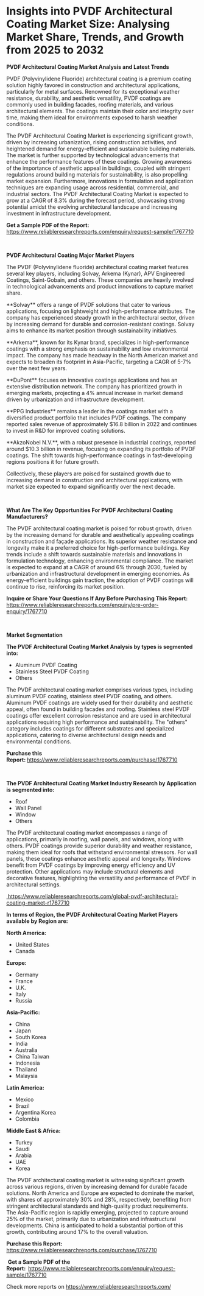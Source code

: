 <p><h1>Insights into PVDF Architectural Coating Market Size: Analysing Market Share, Trends, and Growth from 2025 to 2032</h1></p><p><strong>PVDF Architectural Coating Market Analysis and Latest Trends</strong></p>
<p><p>PVDF (Polyvinylidene Fluoride) architectural coating is a premium coating solution highly favored in construction and architectural applications, particularly for metal surfaces. Renowned for its exceptional weather resistance, durability, and aesthetic versatility, PVDF coatings are commonly used in building facades, roofing materials, and various architectural elements. The coatings maintain their color and integrity over time, making them ideal for environments exposed to harsh weather conditions.</p><p>The PVDF Architectural Coating Market is experiencing significant growth, driven by increasing urbanization, rising construction activities, and heightened demand for energy-efficient and sustainable building materials. The market is further supported by technological advancements that enhance the performance features of these coatings. Growing awareness of the importance of aesthetic appeal in buildings, coupled with stringent regulations around building materials for sustainability, is also propelling market expansion. Furthermore, innovations in formulation and application techniques are expanding usage across residential, commercial, and industrial sectors. The PVDF Architectural Coating Market is expected to grow at a CAGR of 8.3% during the forecast period, showcasing strong potential amidst the evolving architectural landscape and increasing investment in infrastructure development.</p></p>
<p><strong>Get a Sample PDF of the Report:&nbsp;</strong> <a href="https://www.reliableresearchreports.com/enquiry/request-sample/1767710?utm_campaign=1512&utm_medium=2&utm_source=Github&utm_content=ia&utm_term=02022025&utm_id=pvdf-architectural-coating">https://www.reliableresearchreports.com/enquiry/request-sample/1767710</a></p>
<p>&nbsp;</p>
<p><strong>PVDF Architectural Coating Major Market Players</strong></p>
<p><p>The PVDF (Polyvinylidene fluoride) architectural coating market features several key players, including Solvay, Arkema (Kynar), APV Engineered Coatings, Saint-Gobain, and others. These companies are heavily involved in technological advancements and product innovations to capture market share.</p><p>**Solvay** offers a range of PVDF solutions that cater to various applications, focusing on lightweight and high-performance attributes. The company has experienced steady growth in the architectural sector, driven by increasing demand for durable and corrosion-resistant coatings. Solvay aims to enhance its market position through sustainability initiatives.</p><p>**Arkema**, known for its Kynar brand, specializes in high-performance coatings with a strong emphasis on sustainability and low environmental impact. The company has made headway in the North American market and expects to broaden its footprint in Asia-Pacific, targeting a CAGR of 5-7% over the next few years. </p><p>**DuPont** focuses on innovative coatings applications and has an extensive distribution network. The company has prioritized growth in emerging markets, projecting a 4% annual increase in market demand driven by urbanization and infrastructure development.</p><p>**PPG Industries** remains a leader in the coatings market with a diversified product portfolio that includes PVDF coatings. The company reported sales revenue of approximately $16.8 billion in 2022 and continues to invest in R&D for improved coating solutions.</p><p>**AkzoNobel N.V.**, with a robust presence in industrial coatings, reported around $10.3 billion in revenue, focusing on expanding its portfolio of PVDF coatings. The shift towards high-performance coatings in fast-developing regions positions it for future growth.</p><p>Collectively, these players are poised for sustained growth due to increasing demand in construction and architectural applications, with market size expected to expand significantly over the next decade.</p></p>
<p>&nbsp;</p>
<p><strong>What Are The Key Opportunities For PVDF Architectural Coating Manufacturers?</strong></p>
<p><p>The PVDF architectural coating market is poised for robust growth, driven by the increasing demand for durable and aesthetically appealing coatings in construction and façade applications. Its superior weather resistance and longevity make it a preferred choice for high-performance buildings. Key trends include a shift towards sustainable materials and innovations in formulation technology, enhancing environmental compliance. The market is expected to expand at a CAGR of around 6% through 2030, fueled by urbanization and infrastructural development in emerging economies. As energy-efficient buildings gain traction, the adoption of PVDF coatings will continue to rise, reinforcing its market position.</p></p>
<p><strong>Inquire or Share Your Questions If Any Before Purchasing This Report:</strong> <a href="https://www.reliableresearchreports.com/enquiry/pre-order-enquiry/1767710?utm_campaign=1512&utm_medium=2&utm_source=Github&utm_content=ia&utm_term=02022025&utm_id=pvdf-architectural-coating">https://www.reliableresearchreports.com/enquiry/pre-order-enquiry/1767710</a></p>
<p>&nbsp;</p>
<p><strong>Market Segmentation</strong></p>
<p><strong>The PVDF Architectural Coating Market Analysis by types is segmented into:</strong></p>
<p><ul><li>Aluminum PVDF Coating</li><li>Stainless Steel PVDF Coating</li><li>Others</li></ul></p>
<p><p>The PVDF architectural coating market comprises various types, including aluminum PVDF coating, stainless steel PVDF coating, and others. Aluminum PVDF coatings are widely used for their durability and aesthetic appeal, often found in building facades and roofing. Stainless steel PVDF coatings offer excellent corrosion resistance and are used in architectural applications requiring high performance and sustainability. The "others" category includes coatings for different substrates and specialized applications, catering to diverse architectural design needs and environmental conditions.</p></p>
<p><strong>Purchase this Report:&nbsp;</strong><a href="https://www.reliableresearchreports.com/purchase/1767710?utm_campaign=1512&utm_medium=2&utm_source=Github&utm_content=ia&utm_term=02022025&utm_id=pvdf-architectural-coating">https://www.reliableresearchreports.com/purchase/1767710</a></p>
<p>&nbsp;</p>
<p><strong>The PVDF Architectural Coating Market Industry Research by Application is segmented into:</strong></p>
<p><ul><li>Roof</li><li>Wall Panel</li><li>Window</li><li>Others</li></ul></p>
<p><p>The PVDF architectural coating market encompasses a range of applications, primarily in roofing, wall panels, and windows, along with others. PVDF coatings provide superior durability and weather resistance, making them ideal for roofs that withstand environmental stressors. For wall panels, these coatings enhance aesthetic appeal and longevity. Windows benefit from PVDF coatings by improving energy efficiency and UV protection. Other applications may include structural elements and decorative features, highlighting the versatility and performance of PVDF in architectural settings.</p></p>
<p><a href="https://www.reliableresearchreports.com/global-pvdf-architectural-coating-market-r1767710?utm_campaign=1512&utm_medium=2&utm_source=Github&utm_content=ia&utm_term=02022025&utm_id=pvdf-architectural-coating">&nbsp;https://www.reliableresearchreports.com/global-pvdf-architectural-coating-market-r1767710</a></p>
<p><strong>In terms of Region, the PVDF Architectural Coating Market Players available by Region are:</strong></p>
<p>
    <p> <strong> North America: </strong>
        <ul>
            <li>United States</li>
            <li>Canada</li>
        </ul>
        </p> 
    <p> <strong> Europe: </strong>
        <ul>
            <li>Germany</li>
            <li>France</li>
            <li>U.K.</li>
            <li>Italy</li>
            <li>Russia</li>
        </ul>
        </p> 
    <p> <strong> Asia-Pacific: </strong>
        <ul>
            <li>China</li>
            <li>Japan</li>
            <li>South Korea</li>
            <li>India</li>
            <li>Australia</li>
            <li>China Taiwan</li>
            <li>Indonesia</li>
            <li>Thailand</li>
            <li>Malaysia</li>
        </ul>
        </p> 
    <p> <strong> Latin America: </strong>
        <ul>
            <li>Mexico</li>
            <li>Brazil</li>
            <li>Argentina Korea</li>
            <li>Colombia</li>
        </ul>
        </p> 
    <p> <strong> Middle East & Africa: </strong>
        <ul>
            <li>Turkey</li>
            <li>Saudi</li>
            <li>Arabia</li>
            <li>UAE</li>
            <li>Korea</li>
        </ul>
    </p>
    </p>
<p><p>The PVDF architectural coating market is witnessing significant growth across various regions, driven by increasing demand for durable facade solutions. North America and Europe are expected to dominate the market, with shares of approximately 30% and 28%, respectively, benefiting from stringent architectural standards and high-quality product requirements. The Asia-Pacific region is rapidly emerging, projected to capture around 25% of the market, primarily due to urbanization and infrastructural developments. China is anticipated to hold a substantial portion of this growth, contributing around 17% to the overall valuation.</p></p>
<p><strong>Purchase this Report: </strong><a href="https://www.reliableresearchreports.com/purchase/1767710?utm_campaign=1512&utm_medium=2&utm_source=Github&utm_content=ia&utm_term=02022025&utm_id=pvdf-architectural-coating">https://www.reliableresearchreports.com/purchase/1767710</a></p>
<p>&nbsp;<strong>Get a Sample PDF of the Report:&nbsp;&nbsp;</strong><a href="https://www.reliableresearchreports.com/enquiry/request-sample/1767710?utm_campaign=1512&utm_medium=2&utm_source=Github&utm_content=ia&utm_term=02022025&utm_id=pvdf-architectural-coating">https://www.reliableresearchreports.com/enquiry/request-sample/1767710</a></p>
<p><strong></strong></p>
<p>Check more reports on <a href="https://www.reliableresearchreports.com/?utm_campaign=1512&utm_medium=2&utm_source=Github&utm_content=ia&utm_term=02022025&utm_id=pvdf-architectural-coating">https://www.reliableresearchreports.com/</a></p>